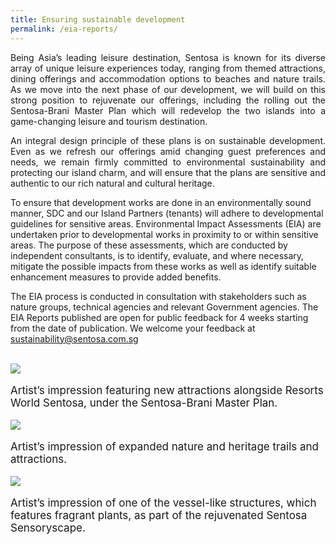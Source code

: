 ```yaml
---
title: Ensuring sustainable development
permalink: /eia-reports/
---
```

<div>
  <p style="text-align:justify;">
   Being Asia’s leading leisure destination, Sentosa is known for its diverse array of unique leisure experiences today, ranging from themed attractions, dining offerings and accommodation options to beaches and nature trails. As we move into the next phase of our development, we will build on this strong position to rejuvenate our offerings, including the rolling out the Sentosa-Brani Master Plan which will redevelop the two islands into a game-changing leisure and tourism destination. 
  </p>
  <p style="text-align:justify;">
    An integral design principle of these plans is on sustainable development. Even as we refresh our offerings amid changing guest preferences and needs, we remain firmly committed to environmental sustainability and protecting our island charm, and will ensure that the plans are sensitive and authentic to our rich natural and cultural heritage.
  </p>
  <p>
    To ensure that development works are done in an environmentally sound manner, SDC and our Island Partners (tenants) will adhere to developmental guidelines for sensitive areas. Environmental Impact Assessments (EIA) are undertaken prior to developmental works in proximity to or within sensitive areas. The purpose of these assessments, which are conducted by independent consultants, is to identify, evaluate, and where necessary, mitigate the possible impacts from these works as well as identify suitable enhancement measures to provide added benefits.
  </p>
  <p>
    The EIA process is conducted in consultation with stakeholders such as nature groups, technical agencies and relevant Government agencies. The EIA Reports published are open for public feedback for 4 weeks starting from the date of publication. We welcome your feedback at
    <a href="mailto:sustainability@sentosa.com.sg">sustainability@sentosa.com.sg </a>
  </p>
	</div><br>
<div class="row">
    <div class="col is-4">
        <img class="EIAImage" src="/images/eia/2.jpg" >
        <p style="font-size: 17px;">Artist’s impression featuring new attractions alongside Resorts World Sentosa, under the Sentosa-Brani Master Plan. </p>
    </div>
    <div class="col is-4">
        <img class="EIAImage" src="/images/eia/4.jpg" >
        <p style="font-size: 17px;">Artist’s impression of expanded nature and heritage trails and attractions.</p>
    </div>
    <div class="col is-4">
        <img class="EIAImage" src="/images/eia/16.jpg" >
        <p style="font-size: 17px;">Artist’s impression of one of the vessel-like structures, which features fragrant plants, as part of the rejuvenated Sentosa Sensoryscape.</p>
    </div>
</div>